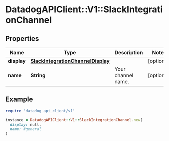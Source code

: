 # DatadogAPIClient::V1::SlackIntegrationChannel

## Properties

| Name | Type | Description | Notes |
| ---- | ---- | ----------- | ----- |
| **display** | [**SlackIntegrationChannelDisplay**](SlackIntegrationChannelDisplay.md) |  | [optional] |
| **name** | **String** | Your channel name. | [optional] |

## Example

```ruby
require 'datadog_api_client/v1'

instance = DatadogAPIClient::V1::SlackIntegrationChannel.new(
  display: null,
  name: #general
)
```

